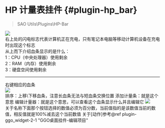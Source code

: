 
# HP 计量表挂件 {#plugin-hp_bar}

> SAO Utils\\Plugins\\HP-Bar

![](Images/temp/5-8-1.jpg)<br>
右上处的闪电标志代表计算机正在充电，只有笔记本电脑等移动计算机设备在充电时出现这个标志<br>
从上而下介绍血条显示的是什么：<br>
1：CPU（中央处理器）使用剩余<br>
2：RAM（内存）使用剩余<br>
3：硬盘空间使用剩余<br>
***
右键相应的血条<br>
![](Images/temp/5-8-2.jpg)<br>
排序：上移\下移血条，注意长血条无法与短血条交换位置
添加计量条：就是这个意思
编辑计量器：就是这个意思，可以查看这个血条显示什么并且编辑它
![](Images/temp/5-8-3.jpg)<br>
关于名称下面那个按钮选择的数值必须为百分数，当前值指的是该数值当前的数值，相反值就是100%减去这个当前数值
关于[动作]参考@ref plugin-ggo_widget-2-1 "GGO桌面挂件-编辑项目"
